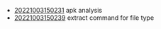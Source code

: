 - [20221003150231](/zet/20221003150231/README.md) apk analysis
- [20221003150239](/zet/20221003150239/README.md) extract command for file type

